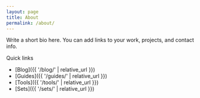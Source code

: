 ```yaml
---
layout: page
title: About
permalink: /about/
---
```


Write a short bio here. You can add links to your work, projects, and contact info.

Quick links
- [Blog]({{ '/blog/' | relative_url }})
- [Guides]({{ '/guides/' | relative_url }})
- [Tools]({{ '/tools/' | relative_url }})
- [Sets]({{ '/sets/' | relative_url }})
